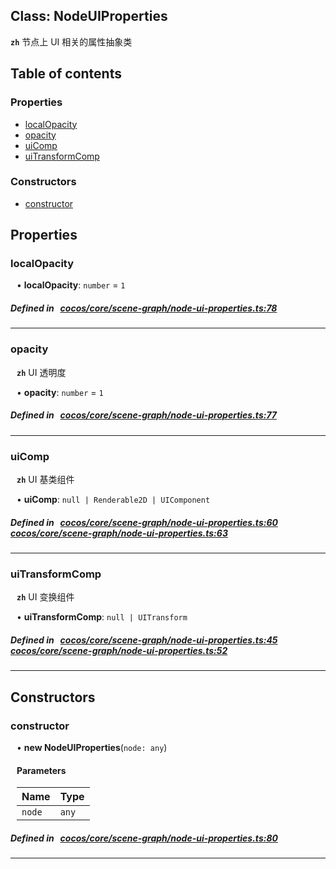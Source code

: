 
## Class: NodeUIProperties







**`zh`** 节点上 UI 相关的属性抽象类



<div class="table-of-content">
<h2>Table of contents</h2>


### Properties

- [ localOpacity](#localOpacity)
- [ opacity](#opacity)
- [ uiComp](#uiComp)
- [ uiTransformComp](#uiTransformComp)

### Constructors

- [ constructor](#constructor)
</div>

## Properties


### localOpacity
<div style="margin-left: 10px;">




•  **localOpacity**:
`number`  = `1`
</div>

##### Defined in &nbsp;   [cocos/core/scene-graph/node-ui-properties.ts:78](https://github.com/cocos-creator/engine/blob/c7bf6b8a9/cocos/core/scene-graph/node-ui-properties.ts#L78)&nbsp;


___


### opacity
<div style="margin-left: 10px;">




**`zh`** UI 透明度





•  **opacity**:
`number`  = `1`
</div>

##### Defined in &nbsp;   [cocos/core/scene-graph/node-ui-properties.ts:77](https://github.com/cocos-creator/engine/blob/c7bf6b8a9/cocos/core/scene-graph/node-ui-properties.ts#L77)&nbsp;


___


### uiComp
<div style="margin-left: 10px;">




**`zh`** UI 基类组件





•  **uiComp**:
 ``null | Renderable2D | UIComponent`` 
</div>

##### Defined in &nbsp;   [cocos/core/scene-graph/node-ui-properties.ts:60](https://github.com/cocos-creator/engine/blob/c7bf6b8a9/cocos/core/scene-graph/node-ui-properties.ts#L60)&nbsp;   [cocos/core/scene-graph/node-ui-properties.ts:63](https://github.com/cocos-creator/engine/blob/c7bf6b8a9/cocos/core/scene-graph/node-ui-properties.ts#L63)&nbsp;


___


### uiTransformComp
<div style="margin-left: 10px;">




**`zh`** UI 变换组件





•  **uiTransformComp**:
 ``null | UITransform`` 
</div>

##### Defined in &nbsp;   [cocos/core/scene-graph/node-ui-properties.ts:45](https://github.com/cocos-creator/engine/blob/c7bf6b8a9/cocos/core/scene-graph/node-ui-properties.ts#L45)&nbsp;   [cocos/core/scene-graph/node-ui-properties.ts:52](https://github.com/cocos-creator/engine/blob/c7bf6b8a9/cocos/core/scene-graph/node-ui-properties.ts#L52)&nbsp;


___

<!---->
## Constructors


### constructor
<div style="margin-left: 10px;">

• **new NodeUIProperties**(`node: any`)

#### Parameters
| Name | Type |
| :------ | :------ |
| `node` | `any` |





</div>

##### Defined in &nbsp;   [cocos/core/scene-graph/node-ui-properties.ts:80](https://github.com/cocos-creator/engine/blob/c7bf6b8a9/cocos/core/scene-graph/node-ui-properties.ts#L80)&nbsp;


---

<!---->



